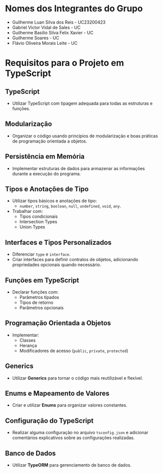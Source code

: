 # Nomes dos Integrantes do Grupo
- Guilherme Luan Silva dos Reis - UC23200423
- Gabriel Victor Vidal de Sales - UC
- Guilherme Basilio Silva Felix Xavier - UC
- Guilherme Soares - UC
- Flávio Oliveira Morais Leite - UC

# Requisitos para o Projeto em TypeScript

## TypeScript
- Utilizar TypeScript com tipagem adequada para todas as estruturas e funções.

## Modularização
- Organizar o código usando princípios de modularização e boas práticas de programação orientada a objetos.

## Persistência em Memória
- Implementar estruturas de dados para armazenar as informações durante a execução do programa.

## Tipos e Anotações de Tipo
- Utilizar tipos básicos e anotações de tipo:
    - `number`, `string`, `boolean`, `null`, `undefined`, `void`, `any`.
- Trabalhar com:
    - Tipos condicionais
    - Intersection Types
    - Union Types

## Interfaces e Tipos Personalizados
- Diferenciar `type` e `interface`.
- Criar interfaces para definir contratos de objetos, adicionando propriedades opcionais quando necessário.

## Funções em TypeScript
- Declarar funções com:
    - Parâmetros tipados
    - Tipos de retorno
    - Parâmetros opcionais

## Programação Orientada a Objetos
- Implementar:
    - Classes
    - Herança
    - Modificadores de acesso (`public`, `private`, `protected`)

## Generics
- Utilizar **Generics** para tornar o código mais reutilizável e flexível.

## Enums e Mapeamento de Valores
- Criar e utilizar **Enums** para organizar valores constantes.

## Configuração do TypeScript
- Realizar alguma configuração no arquivo `tsconfig.json` e adicionar comentários explicativos sobre as configurações realizadas.

## Banco de Dados
- Utilizar **TypeORM** para gerenciamento de banco de dados.
